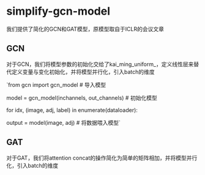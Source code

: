 # simplify-gcn-model
我们提供了简化的GCN和GAT模型，原模型取自于ICLR的会议文章

## GCN
对于GCN，我们将模型参数的初始化交给了kai_ming_uniform_，定义线性层来替代定义变量与变化初始化，并将模型并行化，引入batch的维度

`from gcn import gcn_model # 导入模型

model = gcn_model(inchannels, out_channels) # 初始化模型

for idx, (image, adj, label) in enumerate(dataloader):

  output = model(image, adj) # 将数据喂入模型`

## GAT
对于GAT，我们将attention concat的操作简化为简单的矩阵相加，并将模型并行化，引入batch的维度


